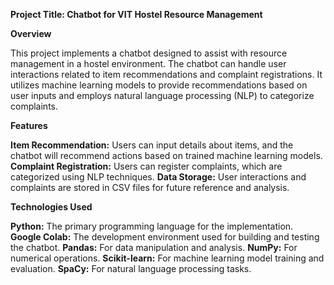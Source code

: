 **Project Title: Chatbot for VIT Hostel Resource Management**


**Overview** 

This project implements a chatbot designed to assist with resource management in a hostel environment. The chatbot can handle user interactions related to item recommendations and complaint registrations. It utilizes machine learning models to provide recommendations based on user inputs and employs natural language processing (NLP) to categorize complaints.    

**Features**   

**Item Recommendation:** Users can input details about items, and the chatbot will recommend actions based on trained machine learning models.
**Complaint Registration:** Users can register complaints, which are categorized using NLP techniques.
**Data Storage:** User interactions and complaints are stored in CSV files for future reference and analysis.    

**Technologies Used**
   
**Python:** The primary programming language for the implementation.
**Google Colab:** The development environment used for building and testing the chatbot.
**Pandas:** For data manipulation and analysis.
**NumPy:** For numerical operations.
**Scikit-learn:** For machine learning model training and evaluation.
**SpaCy:** For natural language processing tasks.    
